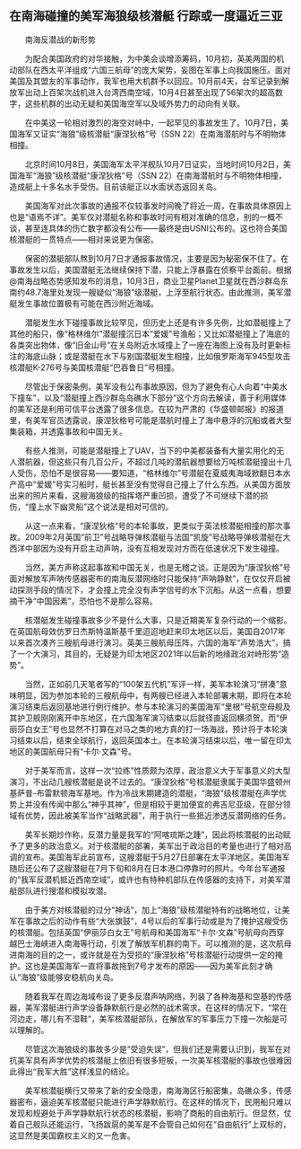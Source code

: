 ## 在南海碰撞的美军海狼级核潜艇 行踪或一度逼近三亚
　　南海反潜战的新形势

　　为配合美国政府的对华接触，为中美会谈增添筹码，10月初，英美两国的机动部队在西太平洋组成“六国三航母”的庞大架势，妄图在军事上向我国施压。面对美国及其盟友的军事动作，我军也用大机群予以回应。10月前4天，台军记录到解放军出动上百架次战机进入台湾西南空域，10月4日甚至出现了56架次的超高数字，这些机群的出动无疑和美国海空军以及域外势力的动向有关联。

　　在中美这一轮相对激烈的海空对峙中，一起罕见的事故发生了。10月7日，美国海军又证实“海狼”级核潜艇“康涅狄格”号（SSN 22）在南海潜航时与不明物体相撞。

　　北京时间10月8日，美国海军太平洋舰队10月7日证实，当地时间10月2日，美国海军“海狼”级核潜艇“康涅狄格”号（SSN 22）在南海潜航时与不明物体相撞，造成艇上十多名水手受伤。目前该艇正以水面状态返回关岛。

　　美国海军对此次事故的通报不仅较事发时间晚了将近一周，在事故具体原因上也是“语焉不详”。美军仅对潜艇名称和事故时间有相对准确的信息，别的一概不谈，甚至连具体的伤亡数字都没有公布——最终是由USNI公布的。这也符合美国核潜艇的一贯特点——相对来说更为保密。

　　保密的潜艇部队熬到10月7日才通报事故情况，主要是因为秘密保不住了。在事故发生以后，美国潜艇无法继续保持下潜，只能上浮暴露在侦察平台面前。根据@南海战略态势感知发布的消息，10月3日，商业卫星Planet卫星就在西沙群岛东南约48.7海里处发现一艘疑似“海狼”级潜艇，上浮至航行状态。由此推测，美军潜艇发生事故位置极有可能在西沙附近海域。

　　潜艇发生水下碰撞事故比较罕见，但历史上还是有许多先例，比如潜艇撞上了其他的船只，像“格林维尔”潜艇撞沉日本“爱媛”号渔船；又比如潜艇撞上了海底的各类突出物体，像“旧金山号”在关岛附近水域撞上了一座在海图上没有及时更新标注的海底山脉；或是潜艇在水下与别国潜艇发生相撞，比如俄罗斯海军945型攻击核潜艇K-276号与美国核潜艇“巴吞鲁日”号相撞。

　　尽管出于保密条例，美军没有公布事故原因，但为了避免有心人向着“中美水下撞车”，以及“潜艇撞上西沙群岛岛礁水下部分”这个方向去解读，善于利用媒体的美军还是利用可信平台透露了很多信息。在较为严肃的《华盛顿邮报》的报道里，有美军官员透露说，康涅狄格号可能是潜航时撞上了海中悬浮的沉船或者大型集装箱，并透露事故和中国无关。

　　有些人推测，可能是潜艇撞上了UAV，当下的中美都装备有大量实用化的无人潜航器，但这些只有几百公斤，不超过几吨的潜航器想要给万吨核潜艇撞出十几人受伤，恐怕不是很容易——要知道，“格林维尔”号潜艇在夏威夷海域掀翻日本水产高中“爱媛”号实习船时，艇长甚至没有觉得自己撞上了什么东西。从美国方面放出来的照片来看，这艘海狼级的指挥塔严重凹损，遭受了不可继续下潜的损伤，“撞上水下幽灵船”这个说法是相对可信的。

　　从这一点来看，“康涅狄格”号的本轮事故，更类似于英法核潜艇相撞的那次事故。2009年2月英国“前卫”号战略导弹核潜艇与法国“凯旋”号战略导弹核潜艇在大西洋中部因为没有开启主动声呐，没有互相发现对方而在低速状况下发生碰撞。

　　当然，美方声称这起事故和中国无关，也是无稽之谈。正是因为“康涅狄格”号面对解放军声呐传感器密布的南海反潜网络时只能保持“声呐静默”，在仅仅开启被动探测手段的情况下，才会撞上完全没有声学信号的水下沉船。从这一点看，想要摘干净“中国因素”，恐怕也不是那么容易。

　　核潜艇发生碰撞事故多少不是什么大事，只是近期美军复杂行动的一个缩影。在英国航母效仿罗日杰斯特温斯基千里迢迢地赶来印太地区以后，美国自2017年以来首次凑齐三艘航母进行演习。英美三艘航母压阵，六国的海军“声势浩大”，搞了一个大演习，其目的，无疑是为印太地区2021年以后新的地缘政治对峙形势“造势”。

　　当然，正如前几天笔者写的“100架五代机”军评一样，美军本轮演习“拼凑”意味明显，因为参加本轮的三艘航母中，有两艘已经进入本轮部署末期，即将在本轮演习结束后返回基地进行例行维护。参与本轮演习的美国海军“里根”号航空母舰及其护卫舰刚刚离开中东地区，在六国海军演习结束以后就径直返回横须贺。而“伊丽莎白女王”号也显然不打算在对马之类的地方真的打一场海战，预计将于本轮演习结束以后，结束全球航行，返回英国本土。在本轮演习结束以后，唯一留在印太地区的美国航母只有“卡尔·文森”号。

　　对于美军而言，这样一次“拉练”性质颇为浓厚，政治意义大于军事意义的大型演习，不出动几艘核潜艇是说不过去的。“康涅狄格”号核潜艇隶属于美国华盛顿州基萨普-布雷默顿海军基地。作为冷战末期建造的潜艇，“海狼”级核潜艇在声学优势上并没有传闻中那么“神乎其神”，但是相较于更加便宜的弗吉尼亚级，在部分领域有优势，因此被美军当作“战略武器”，用于执行一些抵近渗透反潜网络的任务。

　　美军长期炒作称，反潜力量是我军的“阿喀琉斯之踵”，因此将核潜艇的出动赋予了更多的政治意义。对于核潜艇的部署，美军出于政治目的考量也进行了相对高调的宣布。美国海军此前宣布，这艘潜艇于5月27日部署在太平洋地区。美国海军随后还公布了这艘潜艇在7月下旬和8月在日本港口停靠时的照片。今年台军通报的“我军反潜机抵近西南空域”，或许也有特种机部队在传感器的支持下，对美军潜艇部队进行搜潜和模拟攻潜。

　　由于美方对核潜艇的过分“神话”，加上“海狼”级核潜艇特有的战略地位，让美军在事故之后的动作有些“大张旗鼓”，4号以后的军事行动或是为了掩护这艘受伤的核潜艇。包括英国“伊丽莎白女王”号航母和美国海军“卡尔·文森”号航母向西穿越巴士海峡进入南海等行动，引发了解放军机群的南下。可以推测的是，这次航母进南海的目的之一，或许就是在为受损的“康涅狄格”号核潜艇行动提供一定的掩护。这也是美国海军一直将事故拖到7号才发布的原因——因为美军此刻才确认“海狼”级能够安稳航向关岛。

　　随着我军在周边海域布设了更多反潜声呐网络，列装了各种海基和空基的传感器，美军潜艇进行声学设备静默航行是必然的战术需求。在这样的情况下，“常在河边走，哪儿有不湿鞋”，美军核潜艇部队，在解放军的军事压力下撞一次船是可以理解的。

　　尽管这次海狼级的事故多少是“受迫失误”，但我们还是需要认识到，我军在对抗美军具有声学优势的核潜艇上依旧有很多短板，一次美军核潜艇的事故也很难因此得出“我军大胜”这样浅显的结论。

　　美军核潜艇横行又带来了新的安全隐患，南海海区行船密集，岛礁众多，传感器密布，逼迫美军核潜艇只能进行声学静默航行。在这样的情况下，民用船只难以发现和规避处于声学静默航行状态的核潜艇，影响了商船的自由航行。但显然，仗着自己舰队还能运行，飞扬跋扈的美军是不会管自己如何在“自由航行”上双标的，这显然是美国霸权主义的又一危害。

